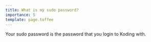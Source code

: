 ```yaml
---
title: What is my sudo password?
importance: 5
template: page.toffee
---
```


Your sudo password is the password that you login to Koding with.
